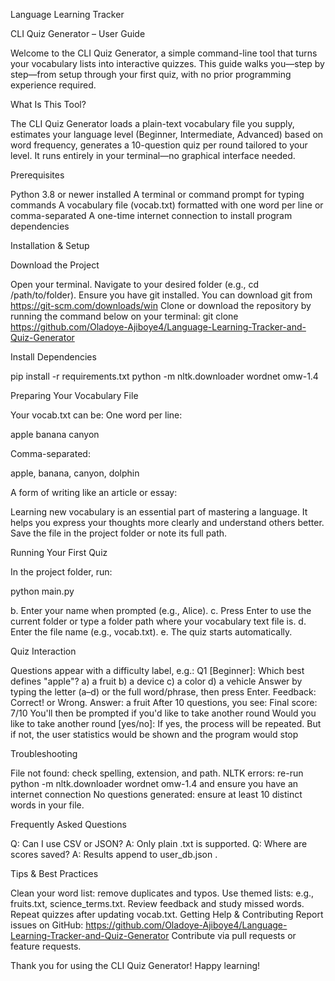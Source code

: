 Language Learning Tracker


CLI Quiz Generator – User Guide

Welcome to the CLI Quiz Generator, a simple command-line tool that turns your vocabulary lists into interactive quizzes. This guide walks you—step by step—from setup through your first quiz, with no prior programming experience required.

What Is This Tool?

The CLI Quiz Generator loads a plain-text vocabulary file you supply, estimates your language level (Beginner, Intermediate, Advanced) based on word frequency, generates a 10-question quiz per round tailored to your level. It runs entirely in your terminal—no graphical interface needed.

Prerequisites

Python 3.8 or newer installed
A terminal or command prompt for typing commands
A vocabulary file (vocab.txt) formatted with one word per line or comma-separated
A one-time internet connection to install program dependencies

Installation & Setup

Download the Project

Open your terminal.
Navigate to your desired folder (e.g., cd /path/to/folder).
Ensure you have git installed. You can download git from https://git-scm.com/downloads/win
 Clone or download the repository by running the command below on your terminal:
git clone https://github.com/Oladoye-Ajiboye4/Language-Learning-Tracker-and-Quiz-Generator

Install Dependencies

pip install -r requirements.txt
python -m nltk.downloader wordnet omw-1.4

Preparing Your Vocabulary File

Your vocab.txt can be:
One word per line:

apple
banana
canyon

Comma-separated:

apple, banana, canyon, dolphin

A form of writing like an article or essay:

Learning  new   vocabulary  is  an  essential  part  of  mastering  a  language.
It  helps  you  express  your  thoughts  more  clearly  and  understand  others  better.
Save the file in the project folder or note its full path.

Running Your First Quiz

In the project folder, run:

python main.py

b. Enter your name when prompted (e.g., Alice).
c. Press Enter to use the current folder or type a folder path where your vocabulary text file is.
d. Enter the file name (e.g., vocab.txt).
e. The quiz starts automatically.

Quiz Interaction

Questions appear with a difficulty label, e.g.:
Q1 [Beginner]: Which best defines "apple"?
	a) a fruit
  	b) a device
  	c) a color
  	d) a vehicle
Answer by typing the letter (a–d) or the full word/phrase, then press Enter.
Feedback:  Correct! or Wrong. Answer: a fruit
After 10 questions, you see: Final score: 7/10
You'll then be prompted if you'd like to take another round
Would you like to take another round [yes/no]:
If yes, the process will be repeated. But if not, the user statistics would be shown and the program would stop

Troubleshooting

File not found: check spelling, extension, and path.
NLTK errors: re-run python -m nltk.downloader wordnet omw-1.4 and ensure you have an internet connection
No questions generated: ensure at least 10 distinct words in your file.

Frequently Asked Questions

Q: Can I use CSV or JSON?
A: Only plain .txt is supported.
Q: Where are scores saved?
A: Results append to user_db.json  .

Tips & Best Practices

Clean your word list: remove duplicates and typos.
Use themed lists: e.g., fruits.txt, science_terms.txt.
Review feedback and study missed words.
Repeat quizzes after updating vocab.txt.
Getting Help & Contributing
Report issues on GitHub: https://github.com/Oladoye-Ajiboye4/Language-Learning-Tracker-and-Quiz-Generator
Contribute via pull requests or feature requests.

Thank you for using the CLI Quiz Generator! Happy learning!


